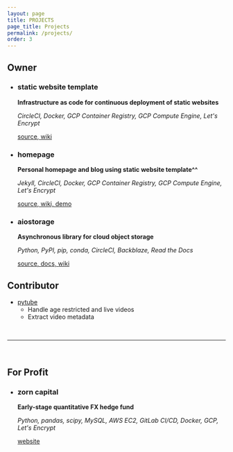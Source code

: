```yaml
---
layout: page
title: PROJECTS
page_title: Projects
permalink: /projects/
order: 3
---
```


## Owner

- ### static website template

    **Infrastructure as code for continuous deployment of static websites**

    _CircleCI, Docker, GCP Container Registry, GCP Compute Engine, Let's Encrypt_

    [source, ](https://github.com/family-guy/test-website) 
    [wiki](https://github.com/family-guy/test-website/wiki)

- ### homepage
    
    **Personal homepage and blog using static website template^^**
    
    _Jekyll, CircleCI, Docker, GCP Container Registry, GCP Compute Engine, Let's Encrypt_

    [source, ](https://github.com/family-guy/homepage) 
    [wiki, ](https://github.com/family-guy/homepage/wiki)
    [demo](https://guyrking.com)

- ### aiostorage

    **Asynchronous library for cloud object storage**
    
    _Python, PyPI, pip, conda, CircleCI, Backblaze, Read the Docs_
    
    [source, ](https://github.com/family-guy/aiostorage)
    [docs, ](http://aiostorage.readthedocs.io/)
    [wiki](https://family-guy.github.io/aiostorage-wiki/)
    
## Contributor

- [pytube](https://github.com/nficano/pytube)
    - Handle age restricted and live videos
    - Extract video metadata

<br />

***

<br />

## For Profit

- ### zorn capital

    **Early-stage quantitative FX hedge fund**
    
    _Python, pandas, scipy, MySQL, AWS EC2, GitLab CI/CD, Docker, GCP,
    Let's Encrypt_
    
    [website](https://zorncapital.com)
